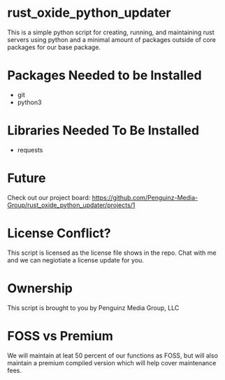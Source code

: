 # rust_oxide_python_updater
This is a simple python script for creating, running, and maintaining rust servers using python and a minimal amount of packages outside of core packages for our base package.

# Packages Needed to be Installed
* git
* python3

# Libraries Needed To Be Installed
* requests

# Future
Check out our project board: https://github.com/Penguinz-Media-Group/rust_oxide_python_updater/projects/1

# License Conflict?
This script is licensed as the license file shows in the repo. Chat with me and we can negiotiate a license update for you.

# Ownership
This script is brought to you by Penguinz Media Group, LLC

# FOSS vs Premium
We will maintain at leat 50 percent of our functions as FOSS, but will also maintain a premium compiled version which will help cover maintenance fees.
